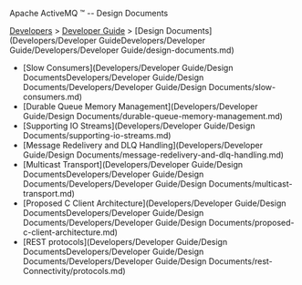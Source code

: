 Apache ActiveMQ ™ -- Design Documents 

[Developers](developers.md) > [Developer Guide](DevelopersDevelopers/Developers/developer-guide.md) > [Design Documents](Developers/Developer GuideDevelopers/Developer Guide/Developers/Developer Guide/design-documents.md)


*   [Slow Consumers](Developers/Developer Guide/Design DocumentsDevelopers/Developer Guide/Design Documents/Developers/Developer Guide/Design Documents/slow-consumers.md)
*   [Durable Queue Memory Management](Developers/Developer Guide/Design Documents/durable-queue-memory-management.md)
*   [Supporting IO Streams](Developers/Developer Guide/Design Documents/supporting-io-streams.md)
*   [Message Redelivery and DLQ Handling](Developers/Developer Guide/Design Documents/message-redelivery-and-dlq-handling.md)
*   [Multicast Transport](Developers/Developer Guide/Design DocumentsDevelopers/Developer Guide/Design Documents/Developers/Developer Guide/Design Documents/multicast-transport.md)
*   [Proposed C Client Architecture](Developers/Developer Guide/Design DocumentsDevelopers/Developer Guide/Design Documents/Developers/Developer Guide/Design Documents/proposed-c-client-architecture.md)
*   [REST protocols](Developers/Developer Guide/Design DocumentsDevelopers/Developer Guide/Design Documents/Developers/Developer Guide/Design Documents/rest-Connectivity/protocols.md)

